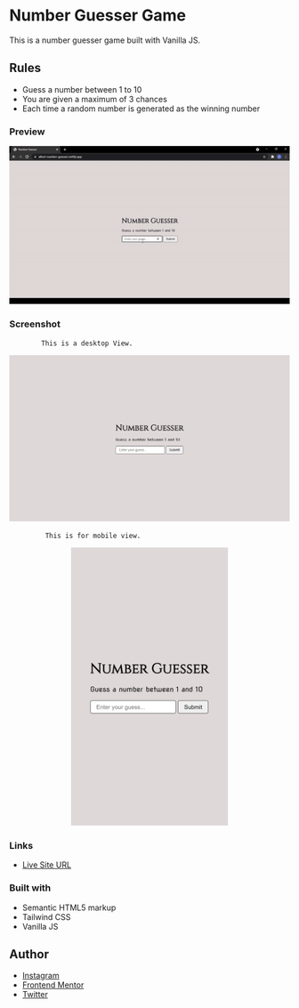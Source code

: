 # Number Guesser Game

This is a number guesser game built with Vanilla JS.

## Rules 
- Guess a number between 1 to 10 
- You are given a maximum of 3 chances
- Each time a random number is generated as the winning number

### Preview
![Number Guesser Demo](img/Number-guesser.gif)

### Screenshot

            This is a desktop View.

<img src="img/number-guesser-desktop.png">

             This is for mobile view.

<p align="center">
   <img src="img/number-guesser-mobile.png" height="500px">
  </p>
  
### Links

- [Live Site URL](https://albert-number-guesser.netlify.app/)

### Built with

- Semantic HTML5 markup
- Tailwind CSS
- Vanilla JS

## Author

- [Instagram](https://www.instagram.com/albert_sigsbert/)
- [Frontend Mentor](https://www.frontendmentor.io/profile/AlbertSigsbert)
- [Twitter](https://twitter.com/albert_sigsbert)
